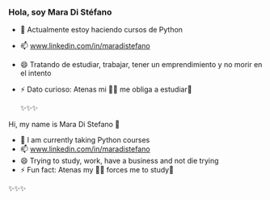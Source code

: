 ### Hola, soy Mara Di Stéfano

- 🚀 Actualmente estoy haciendo cursos de Python
- 📫 www.linkedin.com/in/maradistefano
- 😄 Tratando de estudiar, trabajar, tener un emprendimiento y no morir en el intento
- ⚡ Dato curioso: Atenas mi 🐕‍🦺 me obliga a estudiar🤩

    ✨✨✨

Hi, my name is Mara Di Stefano 👋
- 🚀 I am currently taking Python courses
- 📫 www.linkedin.com/in/maradistefano
- 😄 Trying to study, work, have a business and not die trying
- ⚡ Fun fact: Atenas my 🐕‍🦺 forces me to study🤩

 ✨✨✨
